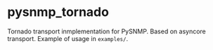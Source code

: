 pysnmp_tornado
==============

Tornado transport inmplementation for PySNMP. Based on asyncore transport. Example of usage in `examples/`.
